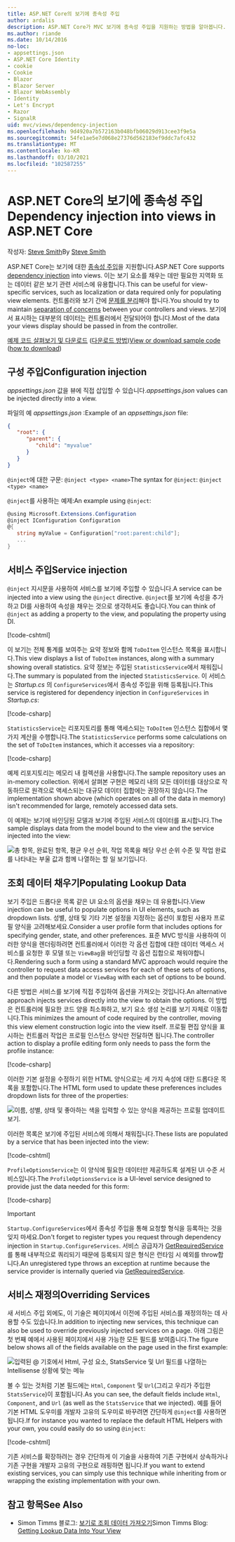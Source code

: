 ```yaml
---
title: ASP.NET Core의 보기에 종속성 주입
author: ardalis
description: ASP.NET Core가 MVC 보기에 종속성 주입을 지원하는 방법을 알아봅니다.
ms.author: riande
ms.date: 10/14/2016
no-loc:
- appsettings.json
- ASP.NET Core Identity
- cookie
- Cookie
- Blazor
- Blazor Server
- Blazor WebAssembly
- Identity
- Let's Encrypt
- Razor
- SignalR
uid: mvc/views/dependency-injection
ms.openlocfilehash: 9d4920a7b572163b048bfb06029d913cee3f9e5a
ms.sourcegitcommit: 54fe1ae5e7d068e27376d562183ef9ddc7afc432
ms.translationtype: MT
ms.contentlocale: ko-KR
ms.lasthandoff: 03/10/2021
ms.locfileid: "102587255"
---
```

# <a name="dependency-injection-into-views-in-aspnet-core"></a><span data-ttu-id="0ea2f-103">ASP.NET Core의 보기에 종속성 주입</span><span class="sxs-lookup"><span data-stu-id="0ea2f-103">Dependency injection into views in ASP.NET Core</span></span>

<span data-ttu-id="0ea2f-104">작성자: [Steve Smith](https://ardalis.com/)</span><span class="sxs-lookup"><span data-stu-id="0ea2f-104">By [Steve Smith](https://ardalis.com/)</span></span>

<span data-ttu-id="0ea2f-105">ASP.NET Core는 보기에 대한 [종속성 주입](xref:fundamentals/dependency-injection)을 지원합니다.</span><span class="sxs-lookup"><span data-stu-id="0ea2f-105">ASP.NET Core supports [dependency injection](xref:fundamentals/dependency-injection) into views.</span></span> <span data-ttu-id="0ea2f-106">이는 보기 요소를 채우는 데만 필요한 지역화 또는 데이터 같은 보기 관련 서비스에 유용합니다.</span><span class="sxs-lookup"><span data-stu-id="0ea2f-106">This can be useful for view-specific services, such as localization or data required only for populating view elements.</span></span> <span data-ttu-id="0ea2f-107">컨트롤러와 보기 간에 [문제를 분리](/dotnet/standard/modern-web-apps-azure-architecture/architectural-principles#separation-of-concerns)해야 합니다.</span><span class="sxs-lookup"><span data-stu-id="0ea2f-107">You should try to maintain [separation of concerns](/dotnet/standard/modern-web-apps-azure-architecture/architectural-principles#separation-of-concerns) between your controllers and views.</span></span> <span data-ttu-id="0ea2f-108">보기에서 표시하는 대부분의 데이터는 컨트롤러에서 전달되어야 합니다.</span><span class="sxs-lookup"><span data-stu-id="0ea2f-108">Most of the data your views display should be passed in from the controller.</span></span>

<span data-ttu-id="0ea2f-109">[예제 코드 살펴보기 및 다운로드](https://github.com/dotnet/AspNetCore.Docs/tree/main/aspnetcore/mvc/views/dependency-injection/sample) ([다운로드 방법](xref:index#how-to-download-a-sample))</span><span class="sxs-lookup"><span data-stu-id="0ea2f-109">[View or download sample code](https://github.com/dotnet/AspNetCore.Docs/tree/main/aspnetcore/mvc/views/dependency-injection/sample) ([how to download](xref:index#how-to-download-a-sample))</span></span>

## <a name="configuration-injection"></a><span data-ttu-id="0ea2f-110">구성 주입</span><span class="sxs-lookup"><span data-stu-id="0ea2f-110">Configuration injection</span></span>

<span data-ttu-id="0ea2f-111">*appsettings.json* 값을 뷰에 직접 삽입할 수 있습니다.</span><span class="sxs-lookup"><span data-stu-id="0ea2f-111">*appsettings.json* values can be injected directly into a view.</span></span>

<span data-ttu-id="0ea2f-112">파일의 예 *appsettings.json* :</span><span class="sxs-lookup"><span data-stu-id="0ea2f-112">Example of an *appsettings.json* file:</span></span>

```json
{
   "root": {
      "parent": {
         "child": "myvalue"
      }
   }
}
```

<span data-ttu-id="0ea2f-113">`@inject`에 대한 구문: `@inject <type> <name>`</span><span class="sxs-lookup"><span data-stu-id="0ea2f-113">The syntax for `@inject`: `@inject <type> <name>`</span></span>

<span data-ttu-id="0ea2f-114">`@inject`를 사용하는 예제:</span><span class="sxs-lookup"><span data-stu-id="0ea2f-114">An example using `@inject`:</span></span>

```csharp
@using Microsoft.Extensions.Configuration
@inject IConfiguration Configuration
@{
   string myValue = Configuration["root:parent:child"];
   ...
}
```

## <a name="service-injection"></a><span data-ttu-id="0ea2f-115">서비스 주입</span><span class="sxs-lookup"><span data-stu-id="0ea2f-115">Service injection</span></span>

<span data-ttu-id="0ea2f-116">`@inject` 지시문을 사용하여 서비스를 보기에 주입할 수 있습니다.</span><span class="sxs-lookup"><span data-stu-id="0ea2f-116">A service can be injected into a view using the `@inject` directive.</span></span> <span data-ttu-id="0ea2f-117">`@inject`를 보기에 속성을 추가하고 DI를 사용하여 속성을 채우는 것으로 생각하셔도 좋습니다.</span><span class="sxs-lookup"><span data-stu-id="0ea2f-117">You can think of `@inject` as adding a property to the view, and populating the property using DI.</span></span>

[!code-cshtml[](../../mvc/views/dependency-injection/sample/src/ViewInjectSample/Views/ToDo/Index.cshtml?highlight=4,5,15,16,17)]

<span data-ttu-id="0ea2f-118">이 보기는 전체 통계를 보여주는 요약 정보와 함께 `ToDoItem` 인스턴스 목록을 표시합니다.</span><span class="sxs-lookup"><span data-stu-id="0ea2f-118">This view displays a list of `ToDoItem` instances, along with a summary showing overall statistics.</span></span> <span data-ttu-id="0ea2f-119">요약 정보는 주입된 `StatisticsService`에서 채워집니다.</span><span class="sxs-lookup"><span data-stu-id="0ea2f-119">The summary is populated from the injected `StatisticsService`.</span></span> <span data-ttu-id="0ea2f-120">이 서비스는 *Startup.cs* 의 `ConfigureServices`에서 종속성 주입을 위해 등록됩니다.</span><span class="sxs-lookup"><span data-stu-id="0ea2f-120">This service is registered for dependency injection in `ConfigureServices` in *Startup.cs*:</span></span>

[!code-csharp[](../../mvc/views/dependency-injection/sample/src/ViewInjectSample/Startup.cs?highlight=6,7&range=15-22)]

<span data-ttu-id="0ea2f-121">`StatisticsService`는 리포지토리를 통해 액세스되는 `ToDoItem` 인스턴스 집합에서 몇 가지 계산을 수행합니다.</span><span class="sxs-lookup"><span data-stu-id="0ea2f-121">The `StatisticsService` performs some calculations on the set of `ToDoItem` instances, which it accesses via a repository:</span></span>

[!code-csharp[](../../mvc/views/dependency-injection/sample/src/ViewInjectSample/Model/Services/StatisticsService.cs?highlight=15,20,25)]

<span data-ttu-id="0ea2f-122">예제 리포지토리는 메모리 내 컬렉션을 사용합니다.</span><span class="sxs-lookup"><span data-stu-id="0ea2f-122">The sample repository uses an in-memory collection.</span></span> <span data-ttu-id="0ea2f-123">위에서 살펴본 구현은 메모리 내의 모든 데이터를 대상으로 작동하므로 원격으로 액세스되는 대규모 데이터 집합에는 권장하지 않습니다.</span><span class="sxs-lookup"><span data-stu-id="0ea2f-123">The implementation shown above (which operates on all of the data in memory) isn't recommended for large, remotely accessed data sets.</span></span>

<span data-ttu-id="0ea2f-124">이 예제는 보기에 바인딩된 모델과 보기에 주입된 서비스의 데이터를 표시합니다.</span><span class="sxs-lookup"><span data-stu-id="0ea2f-124">The sample displays data from the model bound to the view and the service injected into the view:</span></span>

![총 항목, 완료된 항목, 평균 우선 순위, 작업 목록을 해당 우선 순위 수준 및 작업 완료를 나타내는 부울 값과 함께 나열하는 할 일 보기입니다.](dependency-injection/_static/screenshot.png)

## <a name="populating-lookup-data"></a><span data-ttu-id="0ea2f-126">조회 데이터 채우기</span><span class="sxs-lookup"><span data-stu-id="0ea2f-126">Populating Lookup Data</span></span>

<span data-ttu-id="0ea2f-127">보기 주입은 드롭다운 목록 같은 UI 요소의 옵션을 채우는 데 유용합니다.</span><span class="sxs-lookup"><span data-stu-id="0ea2f-127">View injection can be useful to populate options in UI elements, such as dropdown lists.</span></span> <span data-ttu-id="0ea2f-128">성별, 상태 및 기타 기본 설정을 지정하는 옵션이 포함된 사용자 프로필 양식을 고려해보세요.</span><span class="sxs-lookup"><span data-stu-id="0ea2f-128">Consider a user profile form that includes options for specifying gender, state, and other preferences.</span></span> <span data-ttu-id="0ea2f-129">표준 MVC 방식을 사용하여 이러한 양식을 렌더링하려면 컨트롤러에서 이러한 각 옵션 집합에 대한 데이터 액세스 서비스를 요청한 후 모델 또는 `ViewBag`을 바인딩할 각 옵션 집합으로 채워야합니다.</span><span class="sxs-lookup"><span data-stu-id="0ea2f-129">Rendering such a form using a standard MVC approach would require the controller to request data access services for each of these sets of options, and then populate a model or `ViewBag` with each set of options to be bound.</span></span>

<span data-ttu-id="0ea2f-130">다른 방법은 서비스를 보기에 직접 주입하여 옵션을 가져오는 것입니다.</span><span class="sxs-lookup"><span data-stu-id="0ea2f-130">An alternative approach injects services directly into the view to obtain the options.</span></span> <span data-ttu-id="0ea2f-131">이 방법은 컨트롤러에 필요한 코드 양을 최소화하고, 보기 요소 생성 논리를 보기 자체로 이동합니다.</span><span class="sxs-lookup"><span data-stu-id="0ea2f-131">This minimizes the amount of code required by the controller, moving this view element construction logic into the view itself.</span></span> <span data-ttu-id="0ea2f-132">프로필 편집 양식을 표시하는 컨트롤러 작업은 프로필 인스턴스 양식만 전달하면 됩니다.</span><span class="sxs-lookup"><span data-stu-id="0ea2f-132">The controller action to display a profile editing form only needs to pass the form the profile instance:</span></span>

[!code-csharp[](../../mvc/views/dependency-injection/sample/src/ViewInjectSample/Controllers/ProfileController.cs?highlight=9,19)]

<span data-ttu-id="0ea2f-133">이러한 기본 설정을 수정하기 위한 HTML 양식으로는 세 가지 속성에 대한 드롭다운 목록을 포함합니다.</span><span class="sxs-lookup"><span data-stu-id="0ea2f-133">The HTML form used to update these preferences includes dropdown lists for three of the properties:</span></span>

![이름, 성별, 상태 및 좋아하는 색을 입력할 수 있는 양식을 제공하는 프로필 업데이트 보기.](dependency-injection/_static/updateprofile.png)

<span data-ttu-id="0ea2f-135">이러한 목록은 보기에 주입된 서비스에 의해서 채워집니다.</span><span class="sxs-lookup"><span data-stu-id="0ea2f-135">These lists are populated by a service that has been injected into the view:</span></span>

[!code-cshtml[](../../mvc/views/dependency-injection/sample/src/ViewInjectSample/Views/Profile/Index.cshtml?highlight=4,16,17,21,22,26,27)]

<span data-ttu-id="0ea2f-136">`ProfileOptionsService`는 이 양식에 필요한 데이터만 제공하도록 설계된 UI 수준 서비스입니다.</span><span class="sxs-lookup"><span data-stu-id="0ea2f-136">The `ProfileOptionsService` is a UI-level service designed to provide just the data needed for this form:</span></span>

[!code-csharp[](../../mvc/views/dependency-injection/sample/src/ViewInjectSample/Model/Services/ProfileOptionsService.cs?highlight=7,13,24)]

> [!IMPORTANT]
> <span data-ttu-id="0ea2f-137">`Startup.ConfigureServices`에서 종속성 주입을 통해 요청할 형식을 등록하는 것을 잊지 마세요.</span><span class="sxs-lookup"><span data-stu-id="0ea2f-137">Don't forget to register types you request through dependency injection in `Startup.ConfigureServices`.</span></span> <span data-ttu-id="0ea2f-138">서비스 공급자가 [GetRequiredService](/dotnet/api/microsoft.extensions.dependencyinjection.serviceproviderserviceextensions.getrequiredservice)를 통해 내부적으로 쿼리되기 때문에 등록되지 않은 형식은 런타임 시 예외를 throw합니다.</span><span class="sxs-lookup"><span data-stu-id="0ea2f-138">An unregistered type throws an exception at runtime because the service provider is internally queried via [GetRequiredService](/dotnet/api/microsoft.extensions.dependencyinjection.serviceproviderserviceextensions.getrequiredservice).</span></span>

## <a name="overriding-services"></a><span data-ttu-id="0ea2f-139">서비스 재정의</span><span class="sxs-lookup"><span data-stu-id="0ea2f-139">Overriding Services</span></span>

<span data-ttu-id="0ea2f-140">새 서비스 주입 외에도, 이 기술은 페이지에서 이전에 주입된 서비스를 재정의하는 데 사용할 수도 있습니다.</span><span class="sxs-lookup"><span data-stu-id="0ea2f-140">In addition to injecting new services, this technique can also be used to override previously injected services on a page.</span></span> <span data-ttu-id="0ea2f-141">아래 그림은 첫 번째 예에서 사용된 페이지에서 사용 가능한 모든 필드를 보여줍니다.</span><span class="sxs-lookup"><span data-stu-id="0ea2f-141">The figure below shows all of the fields available on the page used in the first example:</span></span>

![입력된 @ 기호에서 Html, 구성 요소, StatsService 및 Url 필드를 나열하는 Intellisense 상황에 맞는 메뉴](dependency-injection/_static/razor-fields.png)

<span data-ttu-id="0ea2f-143">볼 수 있는 것처럼 기본 필드에는 `Html`, `Component` 및 `Url`(그리고 우리가 주입한 `StatsService`)이 포함됩니다.</span><span class="sxs-lookup"><span data-stu-id="0ea2f-143">As you can see, the default fields include `Html`, `Component`, and `Url` (as well as the `StatsService` that we injected).</span></span> <span data-ttu-id="0ea2f-144">예를 들어 기본 HTML 도우미를 개발자 고유의 도우미로 바꾸려면 간단하게 `@inject`를 사용하면 됩니다.</span><span class="sxs-lookup"><span data-stu-id="0ea2f-144">If for instance you wanted to replace the default HTML Helpers with your own, you could easily do so using `@inject`:</span></span>

[!code-cshtml[](../../mvc/views/dependency-injection/sample/src/ViewInjectSample/Views/Helper/Index.cshtml?highlight=3,11)]

<span data-ttu-id="0ea2f-145">기존 서비스를 확장하려는 경우 간단하게 이 기술을 사용하여 기존 구현에서 상속하거나 기존 구현을 개발자 고유의 구현으로 래핑하면 됩니다.</span><span class="sxs-lookup"><span data-stu-id="0ea2f-145">If you want to extend existing services, you can simply use this technique while inheriting from or wrapping the existing implementation with your own.</span></span>

## <a name="see-also"></a><span data-ttu-id="0ea2f-146">참고 항목</span><span class="sxs-lookup"><span data-stu-id="0ea2f-146">See Also</span></span>

* <span data-ttu-id="0ea2f-147">Simon Timms 블로그: [보기로 조회 데이터 가져오기](https://blog.simontimms.com/2015/06/09/getting-lookup-data-into-you-view/)</span><span class="sxs-lookup"><span data-stu-id="0ea2f-147">Simon Timms Blog: [Getting Lookup Data Into Your View](https://blog.simontimms.com/2015/06/09/getting-lookup-data-into-you-view/)</span></span>
